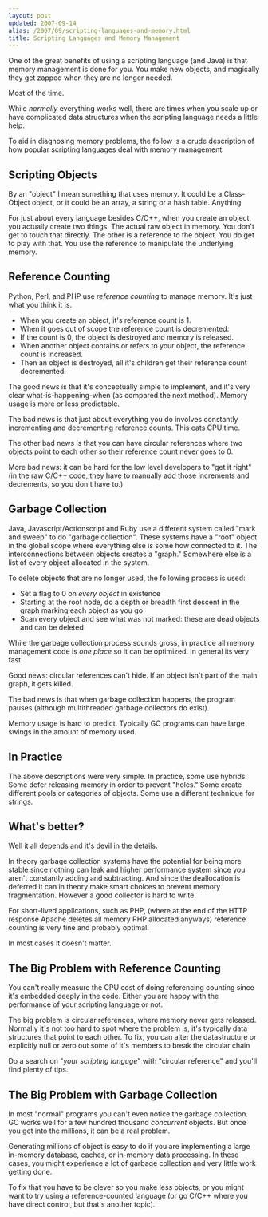 ```yaml
---
layout: post
updated: 2007-09-14
alias: /2007/09/scripting-languages-and-memory.html
title: Scripting Languages and Memory Management
---
```

<p>
One of the great benefits of using a scripting language (and Java) is that memory management is done for you.  You make new objects, and magically they get zapped when they are no longer needed.
</p>

<p>Most of the time.</p>

<p>While <i>normally</i> everything works well, there are times when you scale up or have complicated data structures when the scripting language needs a little help.</p>

<p>
To aid in diagnosing memory problems, the follow is a crude description of how popular scripting languages deal with memory management.
</p>

<h2>Scripting Objects</h2>

<p>By an "object" I mean something that uses memory.  It could be a Class-Object object, or it could be an array, a string or a hash table.  Anything.</p>

<p>For just about every language besides C/C++, when you create an object, you actually create two things.  The actual raw object in memory.  You don't get to touch that directly.  The other is a reference to the object.  You do get to play with that.  You use the reference to manipulate the underlying memory.</p>

<h2>Reference Counting</h2>

<p>
Python, Perl, and PHP use <i>reference counting</i> to manage memory.  It's just what you think it is.</p>

<ul>
<li>When you create an object, it's reference count is 1.</li>
<li>When it goes out of scope the reference count is decremented.</li>
<li>If the count is 0, the object is destroyed and memory is released.</li>
<li>When another object contains or refers to your object, the reference count is increased.</li>
<li>Then an object is destroyed, all it's children get their reference count decremented.</li>
</ul> 

<p>
The good news is that it's conceptually simple to implement, and it's very clear what-is-happening-when (as compared the next method).  Memory usage is more or less predictable.
</p>

<p>
The bad news is that just about everything you do involves constantly incrementing and decrementing reference counts.  This eats CPU time.
</p>

<p>
The other bad news is that you can have circular references where two objects point to each other so their reference count never goes to 0.
</p>

<p>
More bad news: it can be hard for the low level developers to "get it right" (in the raw C/C++ code, they have to manually add those increments and decrements, so you don't have to.)
</p>

<h2> Garbage Collection </h2>

<p>
Java, Javascript/Actionscript and Ruby use a different system called "mark and sweep" to do "garbage collection".  These systems have a "root" object in the global scope where everything else is some how connected to it. The interconnections between objects creates a "graph."  Somewhere else is a list of every object allocated in the system.  
</p>

<p>To delete objects that are no longer used, the following process is used:</p>

<ul>
<li> Set a flag to 0 on <i>every object</i> in existence</li>
<li> Starting at the root node, do a depth or breadth first descent in the graph marking each object as you go</li>
<li> Scan every object and see what was not marked: these are dead objects and can be deleted</li>
</ul>

<p> While the garbage collection process sounds gross, in practice all memory management code is <i>one place</i> so it can be optimized.  In general its very fast.</p>

<p> Good news: circular references can't hide.  If an object isn't part of the main graph, it gets killed.</p>

<p> The bad news is that when garbage collection happens,
 the program pauses (although multithreaded garbage collectors do exist).
</p>

<p> Memory usage is hard to predict.  Typically GC programs can have large swings in the amount of memory used.</p>

<h2> In Practice</h2>

<p>
The above descriptions were very simple.  In practice, some use hybrids.  Some defer releasing memory in order to prevent "holes."   Some create different pools or categories of objects. Some use a different technique for strings.
</p>

<h2> What's better?</h2>

<p>Well it all depends and it's devil in the details.</p>

<p> In theory garbage collection systems have the potential for being more stable since nothing can leak and higher performance system since you aren't constantly adding and subtracting.  And since the deallocation is deferred it can in theory make smart choices to prevent memory fragmentation.  However a good collector is hard to write.
</p>

<p>
For short-lived applications, such as PHP, (where at the end of the HTTP response Apache deletes all memory PHP allocated anyways) reference counting is very fine and probably optimal.
</p>

<p>
In most cases it doesn't matter.
</p>

<h2> The Big Problem with Reference Counting</h2>

<p>You can't really measure the CPU cost of doing referencing counting since it's  embedded deeply in the code.  Either you are happy with the performance of your scripting language or not.</p>

<p>The big problem is circular references, where memory never gets released.  Normally it's not too hard to spot where the problem is, it's typically data structures that point to each other.  To fix, you can alter the datastructure or explicitly null or zero out some of it's members to break the circular chain</p>

<p> Do a search on "<i>your scripting languge</i>" with "circular reference" and you'll find plenty of tips.</p>

<h2> The Big Problem with Garbage Collection</h2>

<p>In most "normal" programs you can't even notice the garbage collection.  GC works well for a few hundred thousand <i>concurrent</i> objects.  But once you get into the millions, it can be a real problem.</p>

<p>Generating millions of object is easy to do if you are implementing a large in-memory database, caches, or in-memory data processing. In these cases, you might experience a lot of garbage collection and very little work getting done.</p>

<p>To fix that you have to be clever so you make less objects, or you might want to try using a reference-counted language (or go C/C++ where you have direct control, but that's another topic).</p>